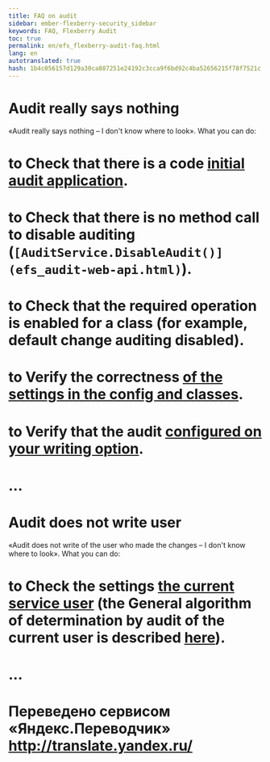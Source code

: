 ```yaml
--- 
title: FAQ on audit 
sidebar: ember-flexberry-security_sidebar 
keywords: FAQ, Flexberry Audit 
toc: true 
permalink: en/efs_flexberry-audit-faq.html 
lang: en 
autotranslated: true 
hash: 1b4c056157d129a30ca887251e24192c3cca9f6bd92c4ba52656215f78f7521c 
--- 
```


# Audit really says nothing 
«Audit really says nothing – I don't know where to look». What you can do: 
# to Check that there is a code [initial audit application](efs_audit-setter.html). 
# to Check that there is no method call to disable auditing (`[AuditService.DisableAudit()](efs_audit-web-api.html)`). 
# to Check that the required operation is enabled for a class (for example, default change auditing disabled). 
# to Verify the correctness [of the settings in the config and classes](efs_keep-and-use-audit-settings.html). 
# to Verify that the audit [configured on your writing option](efs_i-audit.html). 
# ... 

# Audit does not write user 
«Audit does not write of the user who made the changes – I don't know where to look». What you can do: 
# to Check the settings [the current service user](fo_current-user-service.html) (the General algorithm of determination by audit of the current user is described [here](efs_not-stored-properties-and-audit.html)). 
# ... 



 # Переведено сервисом «Яндекс.Переводчик» http://translate.yandex.ru/